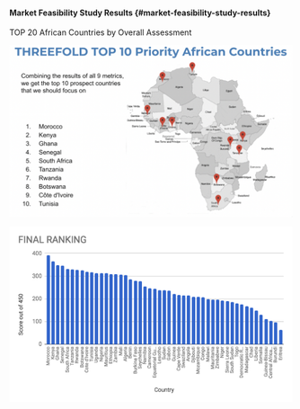#### Market Feasibility Study Results {#market-feasibility-study-results}

TOP 20 African Countries by Overall Assessment


![market feasibility results_1](./img/market_feasibility_results_1.png "image_tooltip")

![market feasibility results 2](./img/market_feasibility_results_2.png "image_tooltip")